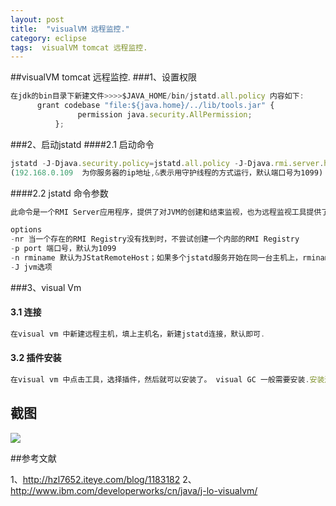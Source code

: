 ```yaml
---
layout: post
title:  "visualVM 远程监控."
category: eclipse
tags:  visualVM tomcat 远程监控.
---
```


##visualVM tomcat 远程监控.
###1、设置权限
```javascript
在jdk的bin目录下新建文件>>>>$JAVA_HOME/bin/jstatd.all.policy 内容如下:
      grant codebase "file:${java.home}/../lib/tools.jar" {
               permission java.security.AllPermission;
          };
```

###2、启动jstatd
####2.1 启动命令
```javascript
jstatd -J-Djava.security.policy=jstatd.all.policy -J-Djava.rmi.server.hostname=192.168.0.109 &
(192.168.0.109  为你服务器的ip地址,&表示用守护线程的方式运行，默认端口号为1099)
```

####2.2 jstatd 命令参数
```javascript
此命令是一个RMI Server应用程序，提供了对JVM的创建和结束监视，也为远程监视工具提供了一个可以attach的接口

options 
-nr 当一个存在的RMI Registry没有找到时，不尝试创建一个内部的RMI Registry
-p port 端口号，默认为1099
-n rminame 默认为JStatRemoteHost；如果多个jstatd服务开始在同一台主机上，rminame唯一确定一个jstatd服务
-J jvm选项


```


###3、visual Vm

#### 3.1 连接
```javascript
在visual vm 中新建远程主机，填上主机名，新建jstatd连接，默认即可.
```

	

#### 3.2 插件安装

```javascript
在visual vm 中点击工具，选择插件，然后就可以安装了。 visual GC 一般需要安装.安装过程很快.
```

## 截图

![](https://ywendy.github.io/img/visualvm_remote_jstatd.png)	

##参考文献

1、http://hzl7652.iteye.com/blog/1183182
2、http://www.ibm.com/developerworks/cn/java/j-lo-visualvm/









